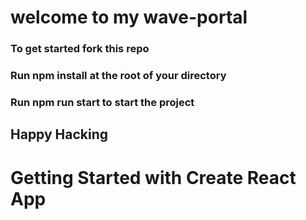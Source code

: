 # welcome to my wave-portal

### To get started fork this repo

### Run npm install at the root of your directory

### Run npm run start to start the project



## Happy Hacking

# Getting Started with Create React App


